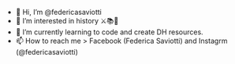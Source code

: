 - 👋 Hi, I’m @federicasaviotti
- 👀 I’m interested in history ⚔️📚👑
- 🌱 I’m currently learning to code and create DH resources.
- 📫 How to reach me > Facebook (Federica Saviotti) and Instagrm (@federicasaviotti)

<!---
federicasaviotti/federicasaviotti is a ✨ special ✨ repository because its `README.md` (this file) appears on your GitHub profile.
You can click the Preview link to take a look at your changes.
--->
